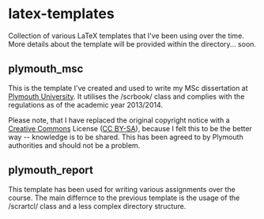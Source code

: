 # latex-templates

Collection of various LaTeX templates that I've been using over the time. More details about the template will be provided within the directory... soon.

## plymouth_msc
This is the template I've created and used to write my MSc dissertation at [Plymouth University](https://www.plymouth.ac.uk "Plymouth University"). It utilises the /scrbook/ class and complies with the regulations as of the academic year 2013/2014.

Please note, that I have replaced the original copyright notice with a [Creative Commons](http://creativecommons.org) License ([CC BY-SA](http://creativecommons.org/licenses/by-sa/4.0/)), because I felt this to be the better way -- knowledge is to be shared. This has been agreed to by Plymouth authorities and should not be a problem.

## plymouth_report
This template has been used for writing various assignments over the course. The main differnce to the previous template is the usage of the /scrartcl/ class and a less complex directory structure.
